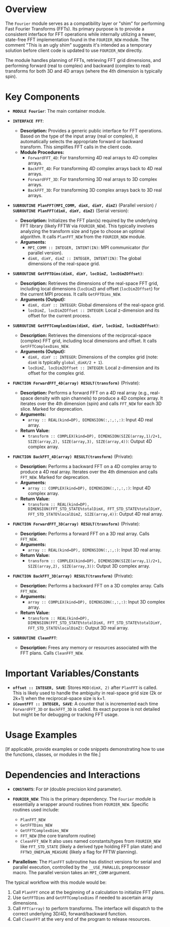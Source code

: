 # Overview

The `Fourier` module serves as a compatibility layer or "shim" for performing Fast Fourier Transforms (FFTs). Its primary purpose is to provide a consistent interface for FFT operations while internally utilizing a newer, state-free FFT implementation found in the `FOURIER_NEW` module. The comment "This is an ugly shim" suggests it's intended as a temporary solution before client code is updated to use `FOURIER_NEW` directly.

The module handles planning of FFTs, retrieving FFT grid dimensions, and performing forward (real to complex) and backward (complex to real) transforms for both 3D and 4D arrays (where the 4th dimension is typically spin).

# Key Components

- **`MODULE Fourier`**: The main container module.

- **`INTERFACE FFT`**:
  - **Description:** Provides a generic public interface for FFT operations. Based on the type of the input array (real or complex), it automatically selects the appropriate forward or backward transform. This simplifies FFT calls in the client code.
  - **Module Procedures:**
    - `ForwardFFT_4D`: For transforming 4D real arrays to 4D complex arrays.
    - `BackFFT_4D`: For transforming 4D complex arrays back to 4D real arrays.
    - `ForwardFFT_3D`: For transforming 3D real arrays to 3D complex arrays.
    - `BackFFT_3D`: For transforming 3D complex arrays back to 3D real arrays.

- **`SUBROUTINE PlanFFT(MPI_COMM, dimX, dimY, dimZ)`** (Parallel version) / **`SUBROUTINE PlanFFT(dimX, dimY, dimZ)`** (Serial version):
  - **Description:** Initializes the FFT plan(s) required by the underlying FFT library (likely FFTW via `FOURIER_NEW`). This typically involves analyzing the transform size and type to choose an optimal algorithm. It calls `PlanFFT_NEW` from the `FOURIER_NEW` module.
  - **Arguments:**
    - `MPI_COMM :: INTEGER, INTENT(IN)`: MPI communicator (for parallel version).
    - `dimX, dimY, dimZ :: INTEGER, INTENT(IN)`: The global dimensions of the real-space grid.

- **`SUBROUTINE GetFFTDims(dimX, dimY, locDimZ, locDimZOffset)`**:
  - **Description:** Retrieves the dimensions of the real-space FFT grid, including local dimensions (`locDimZ`) and offset (`locDimZOffset`) for the current MPI process. It calls `GetFFTDims_NEW`.
  - **Arguments (Output):**
    - `dimX, dimY :: INTEGER`: Global dimensions of the real-space grid.
    - `locDimZ, locDimZOffset :: INTEGER`: Local z-dimension and its offset for the current process.

- **`SUBROUTINE GetFFTComplexDims(dimX, dimY, locDimZ, locDimZOffset)`**:
  - **Description:** Retrieves the dimensions of the reciprocal-space (complex) FFT grid, including local dimensions and offset. It calls `GetFFTComplexDims_NEW`.
  - **Arguments (Output):**
    - `dimX, dimY :: INTEGER`: Dimensions of the complex grid (note: `dimX` is typically `global_dimX/2 + 1`).
    - `locDimZ, locDimZOffset :: INTEGER`: Local z-dimension and its offset for the complex grid.

- **`FUNCTION ForwardFFT_4D(array) RESULT(transform)`** (Private):
  - **Description:** Performs a forward FFT on a 4D real array (e.g., real-space density with spin channels) to produce a 4D complex array. It iterates over the 4th dimension (spin) and calls `FFT_NEW` for each 3D slice. Marked for deprecation.
  - **Arguments:**
    - `array :: REAL(kind=DP), DIMENSION(:,:,:,:)`: Input 4D real array.
  - **Return Value:**
    - `transform :: COMPLEX(kind=DP), DIMENSION(SIZE(array,1)/2+1, SIZE(array,2), SIZE(array,3), SIZE(array,4))`: Output 4D complex array.

- **`FUNCTION BackFFT_4D(array) RESULT(transform)`** (Private):
  - **Description:** Performs a backward FFT on a 4D complex array to produce a 4D real array. Iterates over the 4th dimension and calls `FFT_NEW`. Marked for deprecation.
  - **Arguments:**
    - `array :: COMPLEX(kind=DP), DIMENSION(:,:,:,:)`: Input 4D complex array.
  - **Return Value:**
    - `transform :: REAL(kind=DP), DIMENSION(FFT_STD_STATE%totalDimX, FFT_STD_STATE%totalDimY, FFT_STD_STATE%localDimZ, SIZE(array,4))`: Output 4D real array.

- **`FUNCTION ForwardFFT_3D(array) RESULT(transform)`** (Private):
  - **Description:** Performs a forward FFT on a 3D real array. Calls `FFT_NEW`.
  - **Arguments:**
    - `array :: REAL(kind=DP), DIMENSION(:,:,:)`: Input 3D real array.
  - **Return Value:**
    - `transform :: COMPLEX(kind=DP), DIMENSION(SIZE(array,1)/2+1, SIZE(array,2), SIZE(array,3))`: Output 3D complex array.

- **`FUNCTION BackFFT_3D(array) RESULT(transform)`** (Private):
  - **Description:** Performs a backward FFT on a 3D complex array. Calls `FFT_NEW`.
  - **Arguments:**
    - `array :: COMPLEX(kind=DP), DIMENSION(:,:,:)`: Input 3D complex array.
  - **Return Value:**
    - `transform :: REAL(kind=DP), DIMENSION(FFT_STD_STATE%totalDimX, FFT_STD_STATE%totalDimY, FFT_STD_STATE%localDimZ)`: Output 3D real array.

- **`SUBROUTINE CleanFFT`**:
  - **Description:** Frees any memory or resources associated with the FFT plans. Calls `CleanFFT_NEW`.

# Important Variables/Constants

- **`offset :: INTEGER, SAVE`**: Stores `MOD(dimX, 2)` after `PlanFFT` is called. This is likely used to handle the ambiguity in real-space grid size (2k or 2k+1) when the reciprocal-space size is k+1.
- **`iCountFFT :: INTEGER, SAVE`**: A counter that is incremented each time `ForwardFFT_3D` or `BackFFT_3D` is called. Its exact purpose is not detailed but might be for debugging or tracking FFT usage.

# Usage Examples

[If applicable, provide examples or code snippets demonstrating how to use the functions, classes, or modules in the file.]

# Dependencies and Interactions

- **`CONSTANTS`**: For `DP` (double precision kind parameter).
- **`FOURIER_NEW`**: This is the primary dependency. The `Fourier` module is essentially a wrapper around routines from `FOURIER_NEW`. Specific routines used include:
    - `PlanFFT_NEW`
    - `GetFFTDims_NEW`
    - `GetFFTComplexDims_NEW`
    - `FFT_NEW` (the core transform routine)
    - `CleanFFT_NEW`
  It also uses named constants/types from `FOURIER_NEW` like `FFT_STD_STATE` (likely a derived type holding FFT plan state) and `FFTW3_ONEPLAN_MEASURE` (likely a flag for FFTW planning).

- **Parallelism**: The `PlanFFT` subroutine has distinct versions for serial and parallel execution, controlled by the `__USE_PARALLEL` preprocessor macro. The parallel version takes an `MPI_COMM` argument.

The typical workflow with this module would be:
1. Call `PlanFFT` once at the beginning of a calculation to initialize FFT plans.
2. Use `GetFFTDims` and `GetFFTComplexDims` if needed to ascertain array dimensions.
3. Call `FFT(array)` to perform transforms. The interface will dispatch to the correct underlying 3D/4D, forward/backward function.
4. Call `CleanFFT` at the very end of the program to release resources.
